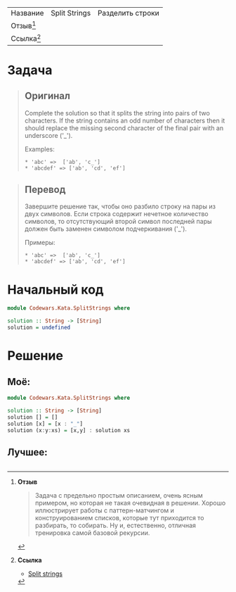 |                 |               |                  |
| --------------- | ------------- | ---------------- |
| Название        | Split Strings | Разделить строки | 
| Отзыв[^отзыв]   |               |                  |
| Ссылка[^ссылка] |               |                  |

# Задача

> ## Оригинал
> Complete the solution so that it splits the string into pairs of two characters. If the string contains an odd number of characters then it should replace the missing second character of the final pair with an underscore ('_').
> 
> Examples:
> 
> ```
> * 'abc' =>  ['ab', 'c_']
> * 'abcdef' => ['ab', 'cd', 'ef']
> ```

> ## Перевод
> Завершите решение так, чтобы оно разбило строку на пары из двух символов. Если строка содержит нечетное количество символов, то отсутствующий второй символ последней пары должен быть заменен символом подчеркивания ('_').
> 
> Примеры:
> 
> ```
> * 'abc' =>  ['ab', 'c_']
> * 'abcdef' => ['ab', 'cd', 'ef']
> ```

# Начальный код

```haskell
module Codewars.Kata.SplitStrings where

solution :: String -> [String]
solution = undefined
```

# Решение

## Моё:

```haskell
module Codewars.Kata.SplitStrings where

solution :: String -> [String]
solution [] = []
solution [x] = [x : "_"]
solution (x:y:xs) = [x,y] : solution xs
```

## Лучшее:

```haskell

```


[^отзыв]:**Отзыв**
	> Задача с предельно простым описанием, очень ясным примером, но которая не такая очевидная в решении. Хорошо иллюстрирует работы с паттерн-матчингом и конструированием списков, которые тут приходится то разбирать, то собирать. Ну и, естественно, отличная тренировка самой базовой рекурсии.

[^ссылка]: **Ссылка**
	- [Split strings](https://www.codewars.com/kata/split-strings)